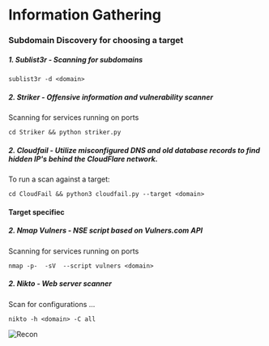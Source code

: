 # Information Gathering


### Subdomain Discovery for choosing a target


##### 1\. Sublist3r - Scanning for subdomains
```
sublist3r -d <domain>
```


##### 2\. Striker - Offensive information and vulnerability scanner
Scanning for services running on ports 
```
cd Striker && python striker.py
```


##### 2\. Cloudfail - Utilize misconfigured DNS and old database records to find hidden IP's behind the CloudFlare network.
To run a scan against a target:
```
cd CloudFail && python3 cloudfail.py --target <domain>
```


#### Target specifiec 

##### 2\. Nmap Vulners - NSE script based on Vulners.com API 
Scanning for services running on ports 
```
nmap -p-  -sV  --script vulners <domain>
```


##### 2\. Nikto - Web server scanner
Scan for configurations ...
```
nikto -h <domain> -C all
```

![Recon](https://github.com/Zawadidone/Hacking/blob/master/images/Recon.jpg?raw=true)
